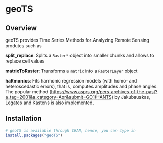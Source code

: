 # geoTS

## Overview 
geoTS provides Time Series Methods for Analyzing Remote Sensing produtcs
such as

  **split_replace**: Splits a ```Raster*``` object into smaller chunks and allows to replace cell values
  
  **matrixToRaster**: Transforms a ```matrix``` into a ```RasterLayer``` object
  
  **haRmonics**: Fits harmonic regression models (with homo- and heteroscedastic errors), 
  that is, computes amplitudes and phase angles. The popular method [https://www.asprs.org/pers-archives-of-the-past?a_tag=2001&a_category=Apr&submit=GO](HANTS)
  by Jakubauskas, Legates and Kastens is also implemented.

## Installation
``` r
# geoTS is available through CRAN, hence, you can type in
install.packages("geoTS")
```
